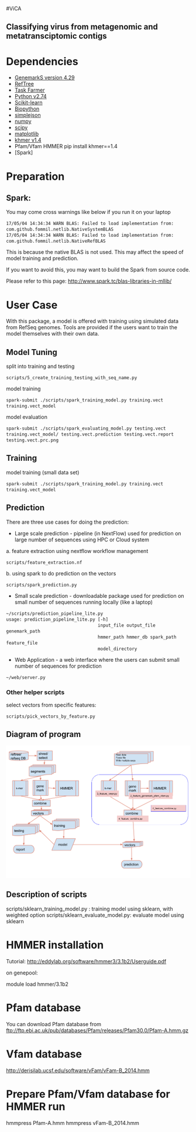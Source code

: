 
#ViCA
##   Classifying virus from metagenomic and metatransciptomic contigs
 


# Dependencies
* [GenemarkS version 4.29](http://exon.gatech.edu/GeneMark/)
* [RefTree](https://bitbucket.org/berkeleylab/jgi_reftree)
* [Task Farmer](http://jgi.goe.gov)
* [Python v2.74](https://www.python.org/)
* [Scikit-learn](https://scikits.appspot.com/scikit-learn)
* [Biopython](http://biopython.org)
* [simplejson](https://github.com/simplejson/simplejson)
* [numpy](http://www.numpy.org/)
* [scipy](http://www.scipy.org/)
* [matplotlib](http://matplotlib.org/)
* [khmer v1.4](https://pypi.python.org/pypi/khmer/1.4/)
* Pfam/Vfam HMMER
pip install khmer==1.4
* [Spark]

# Preparation
## Spark:

You may come cross warnings like below if you run it on your laptop
```
17/05/04 14:34:34 WARN BLAS: Failed to load implementation from: com.github.fommil.netlib.NativeSystemBLAS
17/05/04 14:34:34 WARN BLAS: Failed to load implementation from: com.github.fommil.netlib.NativeRefBLAS
```
This is because the native BLAS is not used. This may affect the speed of 
model training and prediction.

If you want to avoid this, you may want to build the Spark from source code. 

Please refer to this page:
http://www.spark.tc/blas-libraries-in-mllib/


# User Case

With this package, a model is offered with training using simulated data from
RefSeq genomes. Tools are provided if the users want to train the model 
themselves with their own data. 


## Model Tuning
split into training and testing
```angular2html
scripts/5_create_training_testing_with_seq_name.py
```
model training
```angular2html
spark-submit ./scripts/spark_training_model.py training.vect training.vect_model
```

model evaluation
```
spark-submit ./scripts/spark_evaluating_model.py testing.vect training.vect_model/ testing.vect.prediction testing.vect.report testing.vect.prc.png
```


## Training

model training (small data set)
```angular2html
spark-submit ./scripts/spark_training_model.py training.vect training.vect_model
```

## Prediction
There are three use cases for doing the prediction:

- Large scale prediction - pipeline (in NextFlow) used for prediction on large 
number of sequences using HPC or Cloud system

a. feature extraction using nextflow workflow management
```angular2html
scripts/feature_extraction.nf
```
b. using spark to do prediction on the vectors
```angular2html
scripts/spark_prediction.py
```

- Small scale prediction  - downloadable package used for prediction on small
number of sequences running locally (like a laptop)
```angular2html
~/scripts/prediction_pipeline_lite.py
usage: prediction_pipeline_lite.py [-h]
                                   input_file output_file genemark_path
                                   hmmer_path hmmer_db spark_path feature_file
                                   model_directory

```


- Web Application - a web interface where the users can submit small number of
sequences for prediction
```angular2html
~/web/server.py
```

### Other helper scripts
select vectors from specific features:
```angular2html
scripts/pick_vectors_by_feature.py
```

## Diagram of program

![Diagram](./doc/images/vica.png)

## Description of scripts

scripts/sklearn_training_model.py : training model using sklearn, with weighted option
scripts/sklearn_evaluate_model.py: evaluate model using sklearn

HMMER installation
=======
Tutorial:
http://eddylab.org/software/hmmer3/3.1b2/Userguide.pdf

on genepool:

module load hmmer/3.1b2


Pfam database
========
You can download Pfam database from
ftp://ftp.ebi.ac.uk/pub/databases/Pfam/releases/Pfam30.0/Pfam-A.hmm.gz

Vfam database
======
http://derisilab.ucsf.edu/software/vFam/vFam-B_2014.hmm

Prepare Pfam/Vfam database for HMMER run
====
hmmpress Pfam-A.hmm
hmmpress vFam-B_2014.hmm


